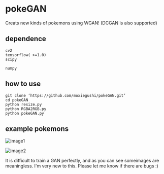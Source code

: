 # pokeGAN
Creats new kinds of pokemons using WGAN! (DCGAN is also supported)
## dependence
```
cv2
tensorflow( >=1.0)
scipy

numpy
```
## how to use
```
git clone ‘https://github.com/moxiegushi/pokeGAN.git’
cd pokeGAN
python resize.py
python RGBA2RGB.py
python pokeGAN.py
```
## example pokemons
![image1](https://github.com/moxiegushi/pokeGAN/raw/master/images/Notes_1500532347861.jpeg)

![image2](https://github.com/moxiegushi/pokeGAN/raw/master/images/Notes_1500532371830.jpeg)

It is difficult to train a GAN perfectly, and as you can see someimages are meaningless.
I'm very new to this. Please let me know if there are bugs :)
